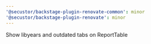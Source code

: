 ```yaml
---
'@secustor/backstage-plugin-renovate-common': minor
'@secustor/backstage-plugin-renovate': minor
---
```


Show libyears and outdated tabs on ReportTable
